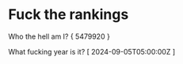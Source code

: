 # Fuck the rankings

Who the hell am I?
{ 5479920 }

What fucking year is it?
[ 2024-09-05T05:00:00Z ]

